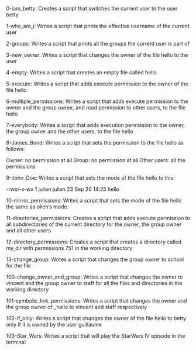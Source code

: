 0-iam_betty: Creates a script that switches the current user to the user betty

1-who_am_i: Writes a script that prints the effective username of the current user

2-groups: Writes a script that prints all the groups the current user is part of

3-new_owner: Writes a script that changes the owner of the file hello to the user

4-empty: Writes a script that creates an empty file called hello

5-execute: Writes a script that adds execute permission to the owner of the file hello

6-multiple_permissions: Writes a script that adds execute permission to the owner and the group owner, and read permission to other users, to the file hello

7-everybody: Writes a script that adds execution permission to the owner, the group owner and the other users, to the file hello

8-James_Bond: Writes a script that sets the permission to the file hello as follows:

Owner: no permission at all
Group: no permission at all
Other users: all the permissions

9-John_Doe: Writes a script that sets the mode of the file hello to this:

-rwxr-x-wx 1 julien julien 23 Sep 20 14:25 hello

10-mirror_permissions: Writes a script that sets the mode of the file hello the same as olleh’s mode.

11-directories_permissions: Creates a script that adds execute permission to all subdirectories of the current directory for the owner, the group owner and all other users

12-directory_permissions: Creates a script that creates a directory called my_dir with permissions 751 in the working directory

13-change_group: Writes a script that changes the group owner to school for the file

100-change_owner_and_group: Writes a script that changes the owner to vincent and the group owner to staff for all the files and directories in the working directory

101-symbolic_link_permissions: Writes a script that changes the owner and the group owner of _hello to vincent and staff respectively

102-if_only: Writes a script that changes the owner of the file hello to betty only if it is owned by the user guillaume

103-Star_Wars: Writes a script that will play the StarWars IV episode in the terminal

